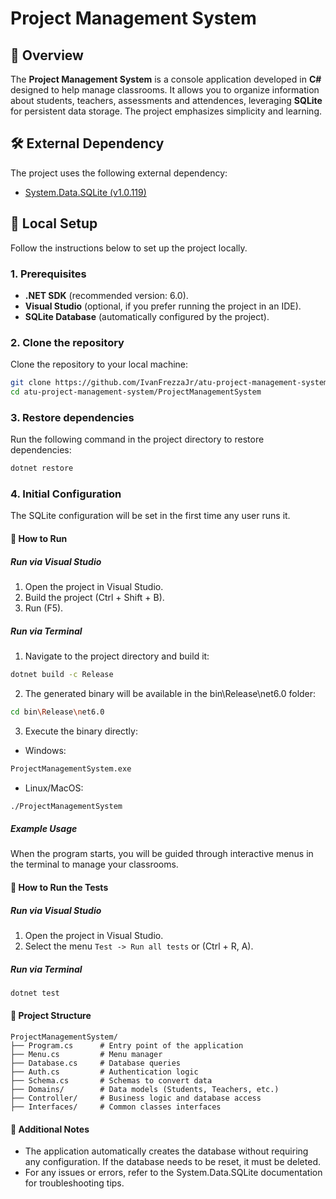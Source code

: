 ﻿
# Project Management System

## 📖 Overview

The **Project Management System** is a console application developed in **C#** designed to help manage classrooms. It allows you to organize information about students, teachers, assessments and attendences, leveraging **SQLite** for persistent data storage. The project emphasizes simplicity and learning.

## 🛠️ External Dependency
The project uses the following external dependency:

- [System.Data.SQLite (v1.0.119)](https://www.nuget.org/packages/System.Data.SQLite/)

## 🚀 Local Setup
Follow the instructions below to set up the project locally.

### 1. Prerequisites
- **.NET SDK** (recommended version: 6.0).
- **Visual Studio** (optional, if you prefer running the project in an IDE).
- **SQLite Database** (automatically configured by the project).

### 2. Clone the repository
Clone the repository to your local machine:
```bash
git clone https://github.com/IvanFrezzaJr/atu-project-management-system.git
cd atu-project-management-system/ProjectManagementSystem
```

### 3. Restore dependencies

Run the following command in the project directory to restore dependencies:
```bash
dotnet restore
```

### 4. Initial Configuration
The SQLite configuration will be set in the first time any user runs it.

#### 🏃 How to Run
##### Run via Visual Studio
1. Open the project in Visual Studio.
2. Build the project (Ctrl + Shift + B).
3. Run (F5).

##### Run via Terminal

1. Navigate to the project directory and build it:
```bash
dotnet build -c Release
```

2. The generated binary will be available in the bin\Release\net6.0 folder:
```bash
cd bin\Release\net6.0
```

3. Execute the binary directly:
- Windows:
```bash
ProjectManagementSystem.exe
```
   
- Linux/MacOS:
```bash
./ProjectManagementSystem
```

##### Example Usage
When the program starts, you will be guided through interactive menus in the terminal to manage your classrooms. 

#### 🏃 How to Run the Tests
##### Run via Visual Studio
1. Open the project in Visual Studio.
2. Select the menu `Test -> Run all tests` or  (Ctrl + R, A).

##### Run via Terminal
```bash
dotnet test
````


#### 📂 Project Structure

```
ProjectManagementSystem/
├── Program.cs		# Entry point of the application
├── Menu.cs			# Menu manager
├── Database.cs		# Database queries
├── Auth.cs			# Authentication logic
├── Schema.cs		# Schemas to convert data
├── Domains/		# Data models (Students, Teachers, etc.)
├── Controller/		# Business logic and database access
├── Interfaces/	  	# Common classes interfaces

```

#### 📑 Additional Notes
- The application automatically creates the database without requiring any configuration. If the database needs to be reset, it must be deleted.
- For any issues or errors, refer to the System.Data.SQLite documentation for troubleshooting tips.
